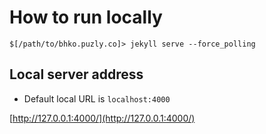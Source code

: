 # How to run locally

```
$[/path/to/bhko.puzly.co]> jekyll serve --force_polling
```

## Local server address

- Default local URL is `localhost:4000`

[http://127.0.0.1:4000/](http://127.0.0.1:4000/)